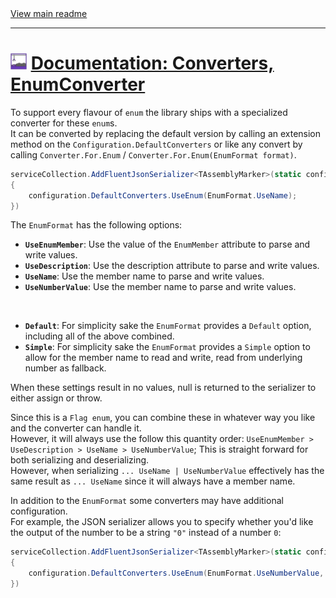 [//]: # (Header)

<a href="https://github.com/Marvin-Brouwer/FluentSerializer#readme">
	View main readme
</a><hr/>
<h1>
	<img alt="icon" width="26" height="26"
		src="/docs/logo/Logo.default.optimized.svg" />
	<a href="/docs/help/basic-concepts/Converters-EnumConverter.md#readme">
		Documentation: Converters, EnumConverter
	</a>
</h1>

[//]: # (Body)

To support every flavour of `enum` the library ships with a specialized converter for these `enum`s.  
It can be converted by replacing the default version by calling an extension method on the `Configuration.DefaultConverters` or like any convert by calling `Converter.For.Enum` / `Converter.For.Enum(EnumFormat format)`.

```csharp
serviceCollection.AddFluentJsonSerializer<TAssemblyMarker>(static configuration =>
{
	configuration.DefaultConverters.UseEnum(EnumFormat.UseName);
})
```

The `EnumFormat` has the following options:  

- **`UseEnumMember`**: Use the value of the `EnumMember` attribute to parse and write values.
- **`UseDescription`**: Use the description attribute to parse and write values.
- **`UseName`**: Use the member name to parse and write values.
- **`UseNumberValue`**: Use the member name to parse and write values.

<br/>

- **`Default`**: For simplicity sake the `EnumFormat` provides a `Default` option, including all of the above combined.
- **`Simple`**: For simplicity sake the `EnumFormat` provides a `Simple` option to allow for the member name to read and write, read from underlying number as fallback.

When these settings result in no values, null is returned to the serializer to either assign or throw.

Since this is a `Flag enum`, you can combine these in whatever way you like and the converter can handle it.  
However, it will always use the follow this quantity order: `UseEnumMember > UseDescription > UseName > UseNumberValue`;
This is straight forward for both serializing and deserializing.  
However, when serializing `... UseName | UseNumberValue` effectively has the same result as `... UseName` since it will always have a member name.  

In addition to the `EnumFormat` some converters may have additional configuration.  
For example, the JSON serializer allows you to specify whether you'd like the output of the number to be a string `"0"` instead of a number `0`:

```csharp
serviceCollection.AddFluentJsonSerializer<TAssemblyMarker>(static configuration =>
{
	configuration.DefaultConverters.UseEnum(EnumFormat.UseNumberValue, true);
})
```
